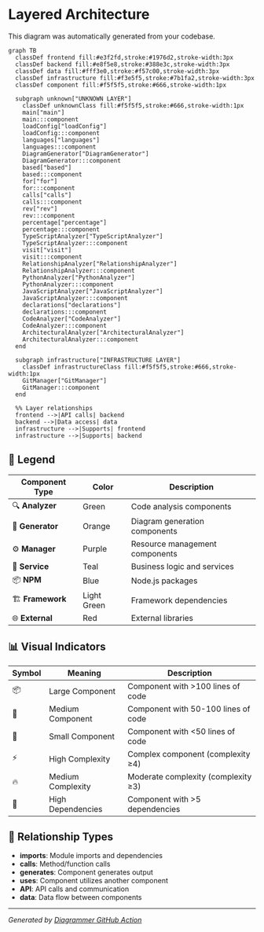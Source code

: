# Layered Architecture

This diagram was automatically generated from your codebase.



```mermaid
graph TB
  classDef frontend fill:#e3f2fd,stroke:#1976d2,stroke-width:3px
  classDef backend fill:#e8f5e8,stroke:#388e3c,stroke-width:3px
  classDef data fill:#fff3e0,stroke:#f57c00,stroke-width:3px
  classDef infrastructure fill:#f3e5f5,stroke:#7b1fa2,stroke-width:3px
  classDef component fill:#f5f5f5,stroke:#666,stroke-width:1px

  subgraph unknown["UNKNOWN LAYER"]
    classDef unknownClass fill:#f5f5f5,stroke:#666,stroke-width:1px
    main["main"]
    main:::component
    loadConfig["loadConfig"]
    loadConfig:::component
    languages["languages"]
    languages:::component
    DiagramGenerator["DiagramGenerator"]
    DiagramGenerator:::component
    based["based"]
    based:::component
    for["for"]
    for:::component
    calls["calls"]
    calls:::component
    rev["rev"]
    rev:::component
    percentage["percentage"]
    percentage:::component
    TypeScriptAnalyzer["TypeScriptAnalyzer"]
    TypeScriptAnalyzer:::component
    visit["visit"]
    visit:::component
    RelationshipAnalyzer["RelationshipAnalyzer"]
    RelationshipAnalyzer:::component
    PythonAnalyzer["PythonAnalyzer"]
    PythonAnalyzer:::component
    JavaScriptAnalyzer["JavaScriptAnalyzer"]
    JavaScriptAnalyzer:::component
    declarations["declarations"]
    declarations:::component
    CodeAnalyzer["CodeAnalyzer"]
    CodeAnalyzer:::component
    ArchitecturalAnalyzer["ArchitecturalAnalyzer"]
    ArchitecturalAnalyzer:::component
  end

  subgraph infrastructure["INFRASTRUCTURE LAYER"]
    classDef infrastructureClass fill:#f5f5f5,stroke:#666,stroke-width:1px
    GitManager["GitManager"]
    GitManager:::component
  end

  %% Layer relationships
  frontend -->|API calls| backend
  backend -->|Data access| data
  infrastructure -->|Supports| frontend
  infrastructure -->|Supports| backend

```

## 🎨 Legend

| Component Type | Color | Description |
|---|---|---|
| 🔍 **Analyzer** | Green | Code analysis components |
| 🎨 **Generator** | Orange | Diagram generation components |
| ⚙️ **Manager** | Purple | Resource management components |
| 🔧 **Service** | Teal | Business logic and services |
| 📦 **NPM** | Blue | Node.js packages |
| 🏗️ **Framework** | Light Green | Framework dependencies |
| 🌐 **External** | Red | External libraries |

## 📊 Visual Indicators

| Symbol | Meaning | Description |
|---|---|---|
| 📦 | Large Component | Component with >100 lines of code |
| 📄 | Medium Component | Component with 50-100 lines of code |
| 📝 | Small Component | Component with <50 lines of code |
| ⚡ | High Complexity | Complex component (complexity ≥4) |
| 🔥 | Medium Complexity | Moderate complexity (complexity ≥3) |
| 🔗 | High Dependencies | Component with >5 dependencies |

## 🔗 Relationship Types

- **imports**: Module imports and dependencies
- **calls**: Method/function calls
- **generates**: Component generates output
- **uses**: Component utilizes another component
- **API**: API calls and communication
- **data**: Data flow between components




---
*Generated by [Diagrammer GitHub Action](https://github.com/samjhill/diagrammer)*
